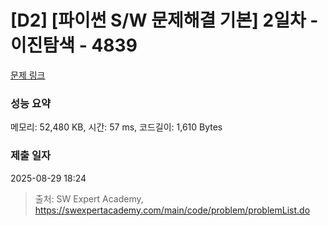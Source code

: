 # [D2] [파이썬 S/W 문제해결 기본] 2일차 - 이진탐색 - 4839 

[문제 링크](https://swexpertacademy.com/main/code/problem/problemDetail.do?contestProbId=AWTLcyA6qAMDFAVT) 

### 성능 요약

메모리: 52,480 KB, 시간: 57 ms, 코드길이: 1,610 Bytes

### 제출 일자

2025-08-29 18:24



> 출처: SW Expert Academy, https://swexpertacademy.com/main/code/problem/problemList.do